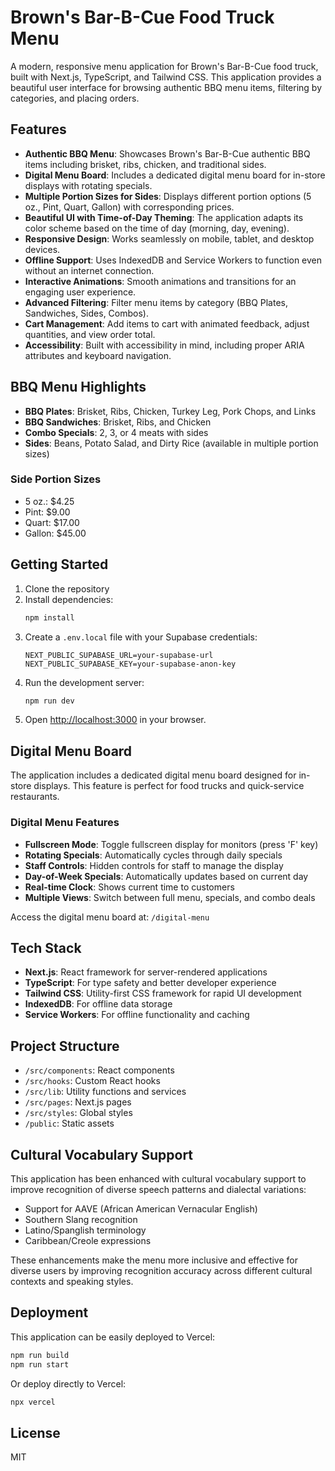 # Brown's Bar-B-Cue Food Truck Menu

A modern, responsive menu application for Brown's Bar-B-Cue food truck, built with Next.js, TypeScript, and Tailwind CSS. This application provides a beautiful user interface for browsing authentic BBQ menu items, filtering by categories, and placing orders.

## Features

- **Authentic BBQ Menu**: Showcases Brown's Bar-B-Cue authentic BBQ items including brisket, ribs, chicken, and traditional sides.
- **Digital Menu Board**: Includes a dedicated digital menu board for in-store displays with rotating specials.
- **Multiple Portion Sizes for Sides**: Displays different portion options (5 oz., Pint, Quart, Gallon) with corresponding prices.
- **Beautiful UI with Time-of-Day Theming**: The application adapts its color scheme based on the time of day (morning, day, evening).
- **Responsive Design**: Works seamlessly on mobile, tablet, and desktop devices.
- **Offline Support**: Uses IndexedDB and Service Workers to function even without an internet connection.
- **Interactive Animations**: Smooth animations and transitions for an engaging user experience.
- **Advanced Filtering**: Filter menu items by category (BBQ Plates, Sandwiches, Sides, Combos).
- **Cart Management**: Add items to cart with animated feedback, adjust quantities, and view order total.
- **Accessibility**: Built with accessibility in mind, including proper ARIA attributes and keyboard navigation.

## BBQ Menu Highlights

- **BBQ Plates**: Brisket, Ribs, Chicken, Turkey Leg, Pork Chops, and Links
- **BBQ Sandwiches**: Brisket, Ribs, and Chicken
- **Combo Specials**: 2, 3, or 4 meats with sides
- **Sides**: Beans, Potato Salad, and Dirty Rice (available in multiple portion sizes)

### Side Portion Sizes

- 5 oz.: $4.25
- Pint: $9.00
- Quart: $17.00
- Gallon: $45.00

## Getting Started

1. Clone the repository
2. Install dependencies:
   ```bash
   npm install
   ```
3. Create a `.env.local` file with your Supabase credentials:
   ```
   NEXT_PUBLIC_SUPABASE_URL=your-supabase-url
   NEXT_PUBLIC_SUPABASE_KEY=your-supabase-anon-key
   ```
4. Run the development server:
   ```bash
   npm run dev
   ```
5. Open [http://localhost:3000](http://localhost:3000) in your browser.

## Digital Menu Board

The application includes a dedicated digital menu board designed for in-store displays. This feature is perfect for food trucks and quick-service restaurants.

### Digital Menu Features

- **Fullscreen Mode**: Toggle fullscreen display for monitors (press 'F' key)
- **Rotating Specials**: Automatically cycles through daily specials
- **Staff Controls**: Hidden controls for staff to manage the display
- **Day-of-Week Specials**: Automatically updates based on current day
- **Real-time Clock**: Shows current time to customers
- **Multiple Views**: Switch between full menu, specials, and combo deals

Access the digital menu board at: `/digital-menu`

## Tech Stack

- **Next.js**: React framework for server-rendered applications
- **TypeScript**: For type safety and better developer experience
- **Tailwind CSS**: Utility-first CSS framework for rapid UI development
- **IndexedDB**: For offline data storage
- **Service Workers**: For offline functionality and caching

## Project Structure

- `/src/components`: React components
- `/src/hooks`: Custom React hooks
- `/src/lib`: Utility functions and services
- `/src/pages`: Next.js pages
- `/src/styles`: Global styles
- `/public`: Static assets

## Cultural Vocabulary Support

This application has been enhanced with cultural vocabulary support to improve recognition of diverse speech patterns and dialectal variations:

- Support for AAVE (African American Vernacular English)
- Southern Slang recognition
- Latino/Spanglish terminology
- Caribbean/Creole expressions

These enhancements make the menu more inclusive and effective for diverse users by improving recognition accuracy across different cultural contexts and speaking styles.

## Deployment

This application can be easily deployed to Vercel:

```bash
npm run build
npm run start
```

Or deploy directly to Vercel:

```bash
npx vercel
```

## License

MIT
